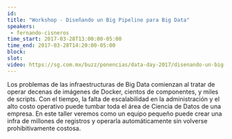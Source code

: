 ```yaml
---
id: 
title: "Workshop - Diseñando un Big Pipeline para Big Data"
speakers:
 - fernando-cisneros
time_start: 2017-03-28T13:00:00-05:00
time_end: 2017-03-28T14:20:00-05:00
block: 
slot: 
video: https://sg.com.mx/buzz/ponencias/data-day-2017/disenando-un-big-pipeline-para-big-data
---
```


Los problemas de las infraestructuras de Big Data comienzan al tratar de operar decenas de imágenes de Docker, cientos de componentes, y miles de scripts. Con el tiempo, la falta de escalabilidad en la administración y el alto costo operativo puede tumbar toda el área de Ciencia de Datos de una empresa. En este taller veremos como un equipo pequeño puede crear una infra de millones de registros y operarla automáticamente sin volverse prohibitivamente costosa.